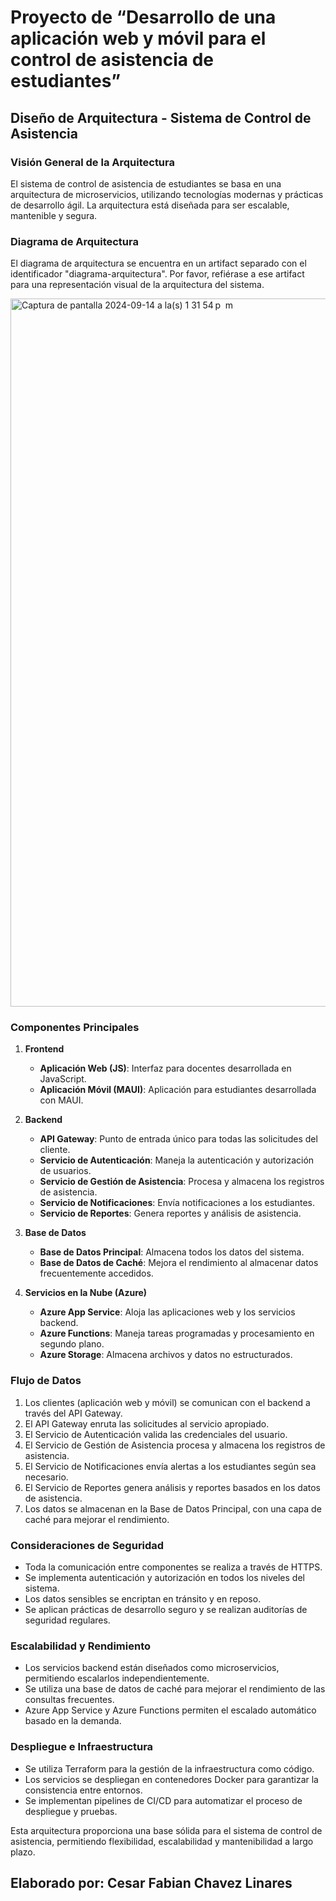 # Proyecto de “Desarrollo de una aplicación web y móvil para el control de asistencia de estudiantes”

## Diseño de Arquitectura - Sistema de Control de Asistencia

### Visión General de la Arquitectura

El sistema de control de asistencia de estudiantes se basa en una arquitectura de microservicios, utilizando tecnologías modernas y prácticas de desarrollo ágil. La arquitectura está diseñada para ser escalable, mantenible y segura.

### Diagrama de Arquitectura

El diagrama de arquitectura se encuentra en un artifact separado con el identificador "diagrama-arquitectura". Por favor, refiérase a ese artifact para una representación visual de la arquitectura del sistema.


<img width="1133" alt="Captura de pantalla 2024-09-14 a la(s) 1 31 54 p  m" src="https://github.com/user-attachments/assets/d6e03443-806d-49ec-a387-987f9cbaf165">


### Componentes Principales

1. **Frontend**
   - **Aplicación Web (JS)**: Interfaz para docentes desarrollada en JavaScript.
   - **Aplicación Móvil (MAUI)**: Aplicación para estudiantes desarrollada con MAUI.

2. **Backend**
   - **API Gateway**: Punto de entrada único para todas las solicitudes del cliente.
   - **Servicio de Autenticación**: Maneja la autenticación y autorización de usuarios.
   - **Servicio de Gestión de Asistencia**: Procesa y almacena los registros de asistencia.
   - **Servicio de Notificaciones**: Envía notificaciones a los estudiantes.
   - **Servicio de Reportes**: Genera reportes y análisis de asistencia.

3. **Base de Datos**
   - **Base de Datos Principal**: Almacena todos los datos del sistema.
   - **Base de Datos de Caché**: Mejora el rendimiento al almacenar datos frecuentemente accedidos.

4. **Servicios en la Nube (Azure)**
   - **Azure App Service**: Aloja las aplicaciones web y los servicios backend.
   - **Azure Functions**: Maneja tareas programadas y procesamiento en segundo plano.
   - **Azure Storage**: Almacena archivos y datos no estructurados.

### Flujo de Datos

1. Los clientes (aplicación web y móvil) se comunican con el backend a través del API Gateway.
2. El API Gateway enruta las solicitudes al servicio apropiado.
3. El Servicio de Autenticación valida las credenciales del usuario.
4. El Servicio de Gestión de Asistencia procesa y almacena los registros de asistencia.
5. El Servicio de Notificaciones envía alertas a los estudiantes según sea necesario.
6. El Servicio de Reportes genera análisis y reportes basados en los datos de asistencia.
7. Los datos se almacenan en la Base de Datos Principal, con una capa de caché para mejorar el rendimiento.

### Consideraciones de Seguridad

- Toda la comunicación entre componentes se realiza a través de HTTPS.
- Se implementa autenticación y autorización en todos los niveles del sistema.
- Los datos sensibles se encriptan en tránsito y en reposo.
- Se aplican prácticas de desarrollo seguro y se realizan auditorías de seguridad regulares.

### Escalabilidad y Rendimiento

- Los servicios backend están diseñados como microservicios, permitiendo escalarlos independientemente.
- Se utiliza una base de datos de caché para mejorar el rendimiento de las consultas frecuentes.
- Azure App Service y Azure Functions permiten el escalado automático basado en la demanda.

### Despliegue e Infraestructura

- Se utiliza Terraform para la gestión de la infraestructura como código.
- Los servicios se despliegan en contenedores Docker para garantizar la consistencia entre entornos.
- Se implementan pipelines de CI/CD para automatizar el proceso de despliegue y pruebas.

Esta arquitectura proporciona una base sólida para el sistema de control de asistencia, permitiendo flexibilidad, escalabilidad y mantenibilidad a largo plazo.

## Elaborado por: Cesar Fabian Chavez Linares
